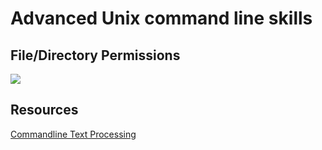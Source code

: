 # Advanced Unix command line skills

## File/Directory Permissions

<img src="../../images/unix_permissions.jpg_large">

## Resources

[Commandline Text Processing](https://github.com/learnbyexample/Command-line-text-processing)